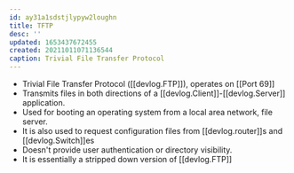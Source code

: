 ```yaml
---
id: ay31a1sdstjlypyw2loughn
title: TFTP
desc: ''
updated: 1653437672455
created: 20211011071136544
caption: Trivial File Transfer Protocol
---
```


- Trivial File Transfer Protocol ([[devlog.FTP]]), operates on [[Port 69]]
- Transmits files in both directions of a [[devlog.Client]]-[[devlog.Server]] application.
- Used for booting an operating system from a local area network, file server.
- It is also used to request configuration files from [[devlog.router]]s and [[devlog.Switch]]es
- Doesn't provide user authentication or directory visibility.
- It is essentially a stripped down version of [[devlog.FTP]]
